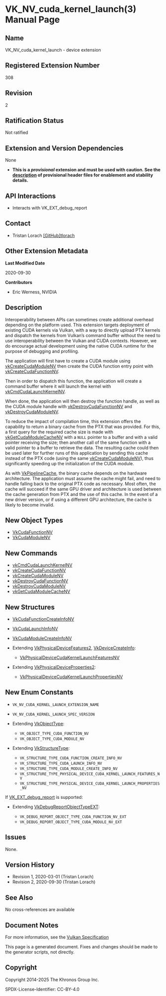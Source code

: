 # VK\_NV\_cuda\_kernel\_launch(3) Manual Page

## Name

VK\_NV\_cuda\_kernel\_launch - device extension



## [](#_registered_extension_number)Registered Extension Number

308

## [](#_revision)Revision

2

## [](#_ratification_status)Ratification Status

Not ratified

## [](#_extension_and_version_dependencies)Extension and Version Dependencies

None

- **This is a *provisional* extension and must be used with caution. See the [description](https://registry.khronos.org/vulkan/specs/latest/html/vkspec.html#boilerplate-provisional-header) of provisional header files for enablement and stability details.**

## [](#_api_interactions)API Interactions

- Interacts with VK\_EXT\_debug\_report

## [](#_contact)Contact

- Tristan Lorach [\[GitHub\]tlorach](https://github.com/KhronosGroup/Vulkan-Docs/issues/new?body=%5BVK_NV_cuda_kernel_launch%5D%20%40tlorach%0A%2AHere%20describe%20the%20issue%20or%20question%20you%20have%20about%20the%20VK_NV_cuda_kernel_launch%20extension%2A)

## [](#_other_extension_metadata)Other Extension Metadata

**Last Modified Date**

2020-09-30

**Contributors**

- Eric Werness, NVIDIA

## [](#_description)Description

Interoperability between APIs can sometimes create additional overhead depending on the platform used. This extension targets deployment of existing CUDA kernels via Vulkan, with a way to directly upload PTX kernels and dispatch the kernels from Vulkan’s command buffer without the need to use interoperability between the Vulkan and CUDA contexts. However, we do encourage actual development using the native CUDA runtime for the purpose of debugging and profiling.

The application will first have to create a CUDA module using [vkCreateCudaModuleNV](https://registry.khronos.org/vulkan/specs/latest/man/html/vkCreateCudaModuleNV.html) then create the CUDA function entry point with [vkCreateCudaFunctionNV](https://registry.khronos.org/vulkan/specs/latest/man/html/vkCreateCudaFunctionNV.html).

Then in order to dispatch this function, the application will create a command buffer where it will launch the kernel with [vkCmdCudaLaunchKernelNV](https://registry.khronos.org/vulkan/specs/latest/man/html/vkCmdCudaLaunchKernelNV.html).

When done, the application will then destroy the function handle, as well as the CUDA module handle with [vkDestroyCudaFunctionNV](https://registry.khronos.org/vulkan/specs/latest/man/html/vkDestroyCudaFunctionNV.html) and [vkDestroyCudaModuleNV](https://registry.khronos.org/vulkan/specs/latest/man/html/vkDestroyCudaModuleNV.html).

To reduce the impact of compilation time, this extension offers the capability to return a binary cache from the PTX that was provided. For this, a first query for the required cache size is made with [vkGetCudaModuleCacheNV](https://registry.khronos.org/vulkan/specs/latest/man/html/vkGetCudaModuleCacheNV.html) with a `NULL` pointer to a buffer and with a valid pointer receiving the size; then another call of the same function with a valid pointer to a buffer to retrieve the data. The resulting cache could then be used later for further runs of this application by sending this cache instead of the PTX code (using the same [vkCreateCudaModuleNV](https://registry.khronos.org/vulkan/specs/latest/man/html/vkCreateCudaModuleNV.html)), thus significantly speeding up the initialization of the CUDA module.

As with [VkPipelineCache](https://registry.khronos.org/vulkan/specs/latest/man/html/VkPipelineCache.html), the binary cache depends on the hardware architecture. The application must assume the cache might fail, and need to handle falling back to the original PTX code as necessary. Most often, the cache will succeed if the same GPU driver and architecture is used between the cache generation from PTX and the use of this cache. In the event of a new driver version, or if using a different GPU architecture, the cache is likely to become invalid.

## [](#_new_object_types)New Object Types

- [VkCudaFunctionNV](https://registry.khronos.org/vulkan/specs/latest/man/html/VkCudaFunctionNV.html)
- [VkCudaModuleNV](https://registry.khronos.org/vulkan/specs/latest/man/html/VkCudaModuleNV.html)

## [](#_new_commands)New Commands

- [vkCmdCudaLaunchKernelNV](https://registry.khronos.org/vulkan/specs/latest/man/html/vkCmdCudaLaunchKernelNV.html)
- [vkCreateCudaFunctionNV](https://registry.khronos.org/vulkan/specs/latest/man/html/vkCreateCudaFunctionNV.html)
- [vkCreateCudaModuleNV](https://registry.khronos.org/vulkan/specs/latest/man/html/vkCreateCudaModuleNV.html)
- [vkDestroyCudaFunctionNV](https://registry.khronos.org/vulkan/specs/latest/man/html/vkDestroyCudaFunctionNV.html)
- [vkDestroyCudaModuleNV](https://registry.khronos.org/vulkan/specs/latest/man/html/vkDestroyCudaModuleNV.html)
- [vkGetCudaModuleCacheNV](https://registry.khronos.org/vulkan/specs/latest/man/html/vkGetCudaModuleCacheNV.html)

## [](#_new_structures)New Structures

- [VkCudaFunctionCreateInfoNV](https://registry.khronos.org/vulkan/specs/latest/man/html/VkCudaFunctionCreateInfoNV.html)
- [VkCudaLaunchInfoNV](https://registry.khronos.org/vulkan/specs/latest/man/html/VkCudaLaunchInfoNV.html)
- [VkCudaModuleCreateInfoNV](https://registry.khronos.org/vulkan/specs/latest/man/html/VkCudaModuleCreateInfoNV.html)
- Extending [VkPhysicalDeviceFeatures2](https://registry.khronos.org/vulkan/specs/latest/man/html/VkPhysicalDeviceFeatures2.html), [VkDeviceCreateInfo](https://registry.khronos.org/vulkan/specs/latest/man/html/VkDeviceCreateInfo.html):
  
  - [VkPhysicalDeviceCudaKernelLaunchFeaturesNV](https://registry.khronos.org/vulkan/specs/latest/man/html/VkPhysicalDeviceCudaKernelLaunchFeaturesNV.html)
- Extending [VkPhysicalDeviceProperties2](https://registry.khronos.org/vulkan/specs/latest/man/html/VkPhysicalDeviceProperties2.html):
  
  - [VkPhysicalDeviceCudaKernelLaunchPropertiesNV](https://registry.khronos.org/vulkan/specs/latest/man/html/VkPhysicalDeviceCudaKernelLaunchPropertiesNV.html)

## [](#_new_enum_constants)New Enum Constants

- `VK_NV_CUDA_KERNEL_LAUNCH_EXTENSION_NAME`
- `VK_NV_CUDA_KERNEL_LAUNCH_SPEC_VERSION`
- Extending [VkObjectType](https://registry.khronos.org/vulkan/specs/latest/man/html/VkObjectType.html):
  
  - `VK_OBJECT_TYPE_CUDA_FUNCTION_NV`
  - `VK_OBJECT_TYPE_CUDA_MODULE_NV`
- Extending [VkStructureType](https://registry.khronos.org/vulkan/specs/latest/man/html/VkStructureType.html):
  
  - `VK_STRUCTURE_TYPE_CUDA_FUNCTION_CREATE_INFO_NV`
  - `VK_STRUCTURE_TYPE_CUDA_LAUNCH_INFO_NV`
  - `VK_STRUCTURE_TYPE_CUDA_MODULE_CREATE_INFO_NV`
  - `VK_STRUCTURE_TYPE_PHYSICAL_DEVICE_CUDA_KERNEL_LAUNCH_FEATURES_NV`
  - `VK_STRUCTURE_TYPE_PHYSICAL_DEVICE_CUDA_KERNEL_LAUNCH_PROPERTIES_NV`

If [VK\_EXT\_debug\_report](https://registry.khronos.org/vulkan/specs/latest/man/html/VK_EXT_debug_report.html) is supported:

- Extending [VkDebugReportObjectTypeEXT](https://registry.khronos.org/vulkan/specs/latest/man/html/VkDebugReportObjectTypeEXT.html):
  
  - `VK_DEBUG_REPORT_OBJECT_TYPE_CUDA_FUNCTION_NV_EXT`
  - `VK_DEBUG_REPORT_OBJECT_TYPE_CUDA_MODULE_NV_EXT`

## [](#_issues)Issues

None.

## [](#_version_history)Version History

- Revision 1, 2020-03-01 (Tristan Lorach)
- Revision 2, 2020-09-30 (Tristan Lorach)

## [](#_see_also)See Also

No cross-references are available

## [](#_document_notes)Document Notes

For more information, see the [Vulkan Specification](https://registry.khronos.org/vulkan/specs/latest/html/vkspec.html#VK_NV_cuda_kernel_launch)

This page is a generated document. Fixes and changes should be made to the generator scripts, not directly.

## [](#_copyright)Copyright

Copyright 2014-2025 The Khronos Group Inc.

SPDX-License-Identifier: CC-BY-4.0
